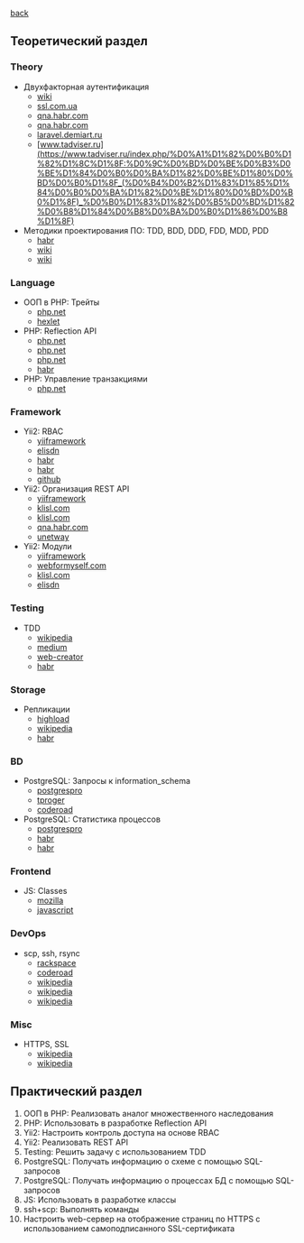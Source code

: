 [back](../../README.md)
## Теоретический раздел
### Theory
* Двухфакторная аутентификация
  * [wiki](https://ru.wikipedia.org/wiki/%D0%9C%D0%BD%D0%BE%D0%B3%D0%BE%D1%84%D0%B0%D0%BA%D1%82%D0%BE%D1%80%D0%BD%D0%B0%D1%8F_%D0%B0%D1%83%D1%82%D0%B5%D0%BD%D1%82%D0%B8%D1%84%D0%B8%D0%BA%D0%B0%D1%86%D0%B8%D1%8F)
  * [ssl.com.ua](https://ssl.com.ua/blog/what-is-2fa/)
  * [qna.habr.com](https://qna.habr.com/q/392444)
  * [qna.habr.com](https://qna.habr.com/q/392444)
  * [laravel.demiart.ru](https://laravel.demiart.ru/two-factor-email-verification/)
  * [www.tadviser.ru](https://www.tadviser.ru/index.php/%D0%A1%D1%82%D0%B0%D1%82%D1%8C%D1%8F:%D0%9C%D0%BD%D0%BE%D0%B3%D0%BE%D1%84%D0%B0%D0%BA%D1%82%D0%BE%D1%80%D0%BD%D0%B0%D1%8F_(%D0%B4%D0%B2%D1%83%D1%85%D1%84%D0%B0%D0%BA%D1%82%D0%BE%D1%80%D0%BD%D0%B0%D1%8F)_%D0%B0%D1%83%D1%82%D0%B5%D0%BD%D1%82%D0%B8%D1%84%D0%B8%D0%BA%D0%B0%D1%86%D0%B8%D1%8F)
* Методики проектирования ПО: TDD, BDD, DDD, FDD, MDD, PDD
  * [habr](https://habr.com/ru/post/459620/)
  * [wiki](https://ru.wikipedia.org/wiki/%D0%9F%D1%80%D0%B5%D0%B4%D0%BC%D0%B5%D1%82%D0%BD%D0%BE-%D0%BE%D1%80%D0%B8%D0%B5%D0%BD%D1%82%D0%B8%D1%80%D0%BE%D0%B2%D0%B0%D0%BD%D0%BD%D0%BE%D0%B5_%D0%BF%D1%80%D0%BE%D0%B5%D0%BA%D1%82%D0%B8%D1%80%D0%BE%D0%B2%D0%B0%D0%BD%D0%B8%D0%B5)
  * [wiki](https://ru.wikipedia.org/wiki/%D0%A0%D0%B0%D0%B7%D1%80%D0%B0%D0%B1%D0%BE%D1%82%D0%BA%D0%B0_%D1%87%D0%B5%D1%80%D0%B5%D0%B7_%D1%82%D0%B5%D1%81%D1%82%D0%B8%D1%80%D0%BE%D0%B2%D0%B0%D0%BD%D0%B8%D0%B5)
### Language
* ООП в PHP: Трейты
  * [php.net](https://www.php.net/manual/ru/language.oop5.traits.php)
  * [hexlet](https://ru.hexlet.io/courses/php-classes/lessons/traits/theory_unit)
* PHP: Reflection API
  * [php.net](https://www.php.net/manual/ru/book.reflection.php)
  * [php.net](https://www.php.net/manual/ru/language.attributes.reflection.php)
  * [php.net](https://www.php.net/manual/ru/language.attributes.reflection.php)
  * [habr](https://habr.com/ru/post/433266/)
* PHP: Управление транзакциями
  * [php.net](https://www.php.net/manual/ru/pdo.transactions.php)
### Framework
* Yii2: RBAC
  * [yiiframework](https://www.yiiframework.com/doc/guide/2.0/ru/security-authorization)
  * [elisdn](https://elisdn.ru/blog/87/seo-service-on-yii2-adding-rbac)
  * [habr](https://habr.com/ru/post/235485/)
  * [habr](https://habr.com/ru/post/327170/)
  * [github](https://github.com/carono/yii2-rbac)
* Yii2: Организация REST API
  * [yiiframework](https://www.yiiframework.com/doc/guide/2.0/ru/rest-quick-start)
  * [klisl.com](https://klisl.com/yii2-api-rest.html)
  * [klisl.com](https://klisl.com/yii2-api-rest.html)
  * [qna.habr.com](https://qna.habr.com/q/648200)
  * [unetway](https://unetway.com/tutorial/yii-restful-web-services)
* Yii2: Модули
  * [yiiframework](https://yiiframework.com.ua/ru/doc/guide/2/structure-modules/)
  * [webformyself.com](https://webformyself.com/yii2-moduli/)
  * [klisl.com](https://klisl.com/statistics_module.html)
  * [elisdn](https://elisdn.ru/blog/85/seo-service-on-yii2-reusing-of-modules)
### Testing
* TDD
  * [wikipedia](https://ru.wikipedia.org/wiki/%D0%A0%D0%B0%D0%B7%D1%80%D0%B0%D0%B1%D0%BE%D1%82%D0%BA%D0%B0_%D1%87%D0%B5%D1%80%D0%B5%D0%B7_%D1%82%D0%B5%D1%81%D1%82%D0%B8%D1%80%D0%BE%D0%B2%D0%B0%D0%BD%D0%B8%D0%B5)
  * [medium](https://medium.com/@lucyhackwrench/%D1%87%D1%82%D0%BE-%D1%82%D0%B0%D0%BA%D0%BE%D0%B5-tdd-%D0%B8-bdd-%D0%BD%D0%B0-%D0%BF%D0%B0%D0%BB%D1%8C%D1%86%D0%B0%D1%85-%D0%B8-%D1%87%D1%82%D0%BE-%D0%B4%D0%BE%D0%BB%D0%B6%D0%B5%D0%BD-%D0%B7%D0%BD%D0%B0%D1%82%D1%8C-%D0%BE-%D0%BD%D0%B8%D1%85-%D1%84%D1%80%D0%BE%D0%BD%D1%82%D0%B5%D0%BD%D0%B4%D0%B5%D1%80-701a10e06bb9)
  * [web-creator](https://web-creator.ru/articles/about_tdd)
  * [habr](https://habr.com/ru/hub/tdd/)
### Storage
* Репликации
  * [highload](https://highload.today/replikatsiya-dannykh/)
  * [wikipedia](https://ru.wikipedia.org/wiki/%D0%A0%D0%B5%D0%BF%D0%BB%D0%B8%D0%BA%D0%B0%D1%86%D0%B8%D1%8F_(%D0%B2%D1%8B%D1%87%D0%B8%D1%81%D0%BB%D0%B8%D1%82%D0%B5%D0%BB%D1%8C%D0%BD%D0%B0%D1%8F_%D1%82%D0%B5%D1%85%D0%BD%D0%B8%D0%BA%D0%B0))
  * [habr](https://habr.com/ru/post/514500/)
### BD
* PostgreSQL: Запросы к information_schema
  * [postgrespro](https://postgrespro.ru/docs/postgresql/13/information-schema)
  * [tproger](https://tproger.ru/translations/useful-postgresql-commands/)
  * [coderoad](https://coderoad.ru/2276644/%D0%9F%D0%B5%D1%80%D0%B5%D1%87%D0%B8%D1%81%D0%BB%D0%B8%D1%82%D0%B5-%D0%B2%D1%81%D0%B5-%D1%82%D0%B0%D0%B1%D0%BB%D0%B8%D1%86%D1%8B-%D0%B2-postgresql-information_schema)
* PostgreSQL: Статистика процессов
  * [postgrespro](https://postgrespro.ru/docs/postgresql/13/monitoring-stats)
  * [habr](https://habr.com/ru/company/pgdayrussia/blog/329542/)
  * [habr](https://habr.com/ru/post/486710/)
### Frontend
* JS: Classes
  * [mozilla](https://developer.mozilla.org/ru/docs/Web/JavaScript/Reference/Classes)
  * [javascript](https://learn.javascript.ru/es-class)
### DevOps
* scp, ssh, rsync
  * [rackspace](https://docs.rackspace.com/support/how-to/copy-files-with-scp-and-rsync/)
  * [coderoad](https://coderoad.ru/20244585/%D0%A7%D0%B5%D0%BC-scp-%D0%BE%D1%82%D0%BB%D0%B8%D1%87%D0%B0%D0%B5%D1%82%D1%81%D1%8F-%D0%BE%D1%82-rsync)
  * [wikipedia](https://ru.wikipedia.org/wiki/SCP)
  * [wikipedia](https://ru.wikipedia.org/wiki/SSH)
  * [wikipedia](https://ru.wikipedia.org/wiki/Rsync)
### Misc
* HTTPS, SSL
  * [wikipedia](https://ru.wikipedia.org/wiki/HTTPS)
  * [wikipedia](https://ru.wikipedia.org/wiki/SSL)
## Практический раздел
1. ООП в PHP: Реализовать аналог множественного наследования
2. PHP: Использовать в разработке Reflection API
3. Yii2: Настроить контроль доступа на основе RBAC
4. Yii2: Реализовать REST API
5. Testing: Решить задачу с использованием TDD
6. PostgreSQL: Получать информацию о схеме с помощью SQL-запросов
7. PostgreSQL: Получать информацию о процессах БД с помощью SQL-запросов
8. JS: Использовать в разработке классы
9. ssh+scp: Выполнять команды
10. Настроить web-сервер на отображение страниц по HTTPS с использованием самоподписанного SSL-сертификата
